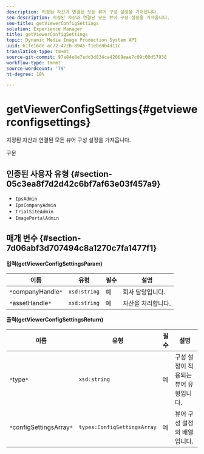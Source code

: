 ```yaml
---
description: 지정된 자산과 연결된 모든 뷰어 구성 설정을 가져옵니다.
seo-description: 지정된 자산과 연결된 모든 뷰어 구성 설정을 가져옵니다.
seo-title: getViewerConfigSettings
solution: Experience Manager
title: getViewerConfigSettings
topic: Dynamic Media Image Production System API
uuid: 61fe16de-ac72-472b-8945-f1ebe8b4d11c
translation-type: tm+mt
source-git-commit: 97a84e8e7edd3d834ca42069eae7c09c00d57938
workflow-type: tm+mt
source-wordcount: '79'
ht-degree: 18%

---
```



# getViewerConfigSettings{#getviewerconfigsettings}

지정된 자산과 연결된 모든 뷰어 구성 설정을 가져옵니다.

구문

## 인증된 사용자 유형 {#section-05c3ea8f7d2d42c6bf7af63e03f457a9}

* `IpsAdmin`
* `IpsCompanyAdmin`
* `TrialSiteAdmin`
* `ImagePortalAdmin`

## 매개 변수 {#section-7d06abf3d707494c8a1270c7fa1477f1}

**입력(getViewerConfigSettingsParam)**

| 이름 | 유형 | 필수 | 설명 |
|---|---|---|---|
| `*`companyHandle`*` | `xsd:string` | 예 | 회사 담당입니다. |
| `*`assetHandle`*` | `xsd:string` | 예 | 자산을 처리합니다. |

**출력(getViewerConfigSettingsReturn)**

| 이름 | 유형 | 필수 | 설명 |
|---|---|---|---|
| `*`type`*` | `xsd:string` | 예 | 구성 설정이 적용되는 뷰어 유형입니다. |
| `*`configSettingsArray`*` | `types:ConfigSettingsArray` | 예 | 뷰어 구성 설정의 배열입니다. |

